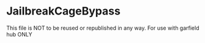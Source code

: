 # JailbreakCageBypass

This file is NOT to be reused or republished in any way. For use with garfield hub ONLY

